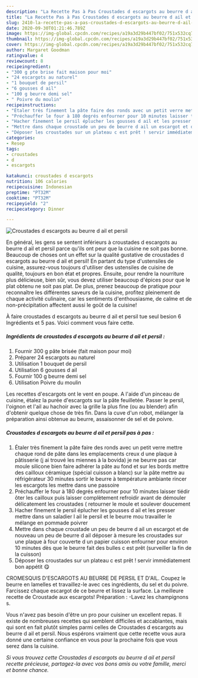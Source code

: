 ```yaml
---
description: "La Recette Pas à Pas Croustades d escargots au beurre d ail et persil"
title: "La Recette Pas à Pas Croustades d escargots au beurre d ail et persil"
slug: 2410-la-recette-pas-a-pas-croustades-d-escargots-au-beurre-d-ail-et-persil
date: 2020-09-30T01:21:46.789Z
image: https://img-global.cpcdn.com/recipes/a19a3d29b447bf02/751x532cq70/croustades-d-escargots-au-beurre-d-ail-et-persil-photo-principale-de-la-recette.jpg
thumbnail: https://img-global.cpcdn.com/recipes/a19a3d29b447bf02/751x532cq70/croustades-d-escargots-au-beurre-d-ail-et-persil-photo-principale-de-la-recette.jpg
cover: https://img-global.cpcdn.com/recipes/a19a3d29b447bf02/751x532cq70/croustades-d-escargots-au-beurre-d-ail-et-persil-photo-principale-de-la-recette.jpg
author: Margaret Goodman
ratingvalue: 4
reviewcount: 8
recipeingredient:
- "300 g pte brise fait maison pour moi"
- "24 escargots au naturel"
- "1 bouquet de persil"
- "6 gousses d ail"
- "100 g beurre demi sel"
- " Poivre du moulin"
recipeinstructions:
- "Étaler très finement la pâte faire des ronds avec un petit verre mettre chaque rond de pâte dans les emplacements creux d une plaque à pâtisserie (j ai trouvé les miennes à la bovida) je ne beurre pas car moule silicone bien faire adhérer la pâte au fond et sur les bords mettre des cailloux céramique (spécial cuisson a blanc) sur la pâte mettre au réfrigérateur 30 minutes sortir le beurre à température ambiante rincer les escargots les mettre dans une passoire"
- "Préchauffer le four à 180 degrés enfourner pour 10 minutes laisser tiédir ôter les cailloux puis laisser complètement refroidir avant de démouler délicatement les croustades ( retourner le moule et soulever doucement"
- "Hacher finement le persil éplucher les gousses d ail et les presser mettre dans un saladier l ail le persil et le beurre mou travailler le mélange en pommade poivrer"
- "Mettre dans chaque croustade un peu de beurre d ail un escargot et de nouveau un peu de beurre d ail déposer à mesure les croustades sur une plaque à four couverte d un papier cuisson enfourner pour environ 10 minutes dès que le beurre fait des bulles c est prêt (surveiller la fin de la cuisson)"
- "Déposer les croustades sur un plateau c est prêt ! servir immédiatement bon appétit 😋"
categories:
- Resep
tags:
- croustades
- d
- escargots

katakunci: croustades d escargots 
nutrition: 106 calories
recipecuisine: Indonesian
preptime: "PT32M"
cooktime: "PT32M"
recipeyield: "2"
recipecategory: Dinner

---
```



![Croustades d escargots au beurre d ail et persil](https://img-global.cpcdn.com/recipes/a19a3d29b447bf02/751x532cq70/croustades-d-escargots-au-beurre-d-ail-et-persil-photo-principale-de-la-recette.jpg)

En général, les gens se sentent inférieurs à croustades d escargots au beurre d ail et persil parce qu'ils ont peur que la cuisine ne soit pas bonne. Beaucoup de choses ont un effet sur la qualité gustative de croustades d escargots au beurre d ail et persil! En partant du type d'ustensiles de cuisine, assurez-vous toujours d'utiliser des ustensiles de cuisine de qualité, toujours en bon état et propres. Ensuite, pour rendre la nourriture plus délicieuse, bien sûr, vous devez utiliser beaucoup d'épices pour que le plat obtenu ne soit pas plat. De plus, prenez beaucoup de pratique pour reconnaître les différentes saveurs de la cuisine, profitez pleinement de chaque activité culinaire, car les sentiments d'enthousiasme, de calme et de non-précipitation affectent aussi le goût de la cuisine!

<!--inarticleads1-->

À faire croustades d escargots au beurre d ail et persil tue seul besion 6 Ingrédients et 5 pas. Voici comment vous faire cette.

##### Ingrédients de croustades d escargots au beurre d ail et persil :

1. Fournir 300 g pâte brisée (fait maison pour moi)
1. Préparer 24 escargots au naturel
1. Utilisation 1 bouquet de persil
1. Utilisation 6 gousses d ail
1. Fournir 100 g beurre demi sel
1. Utilisation  Poivre du moulin


Les recettes d&#39;escargots ont le vent en poupe. A l&#39;aide d&#39;un pinceau de cuisine, étalez la purée d&#39;escargots sur la pâte feuilletée. Passer le persil, l&#39;oignon et l&#39;ail au hachoir avec la grille la plus fine (ou au blender) afin d&#39;obtenir quelque chose de très fin. Dans la cuve d&#39;un robot, mélanger la préparation ainsi obtenue au beurre, assaisonner de sel et de poivre. 

<!--inarticleads2-->

##### Croustades d escargots au beurre d ail et persil pas à pas :

1. Étaler très finement la pâte faire des ronds avec un petit verre mettre chaque rond de pâte dans les emplacements creux d une plaque à pâtisserie (j ai trouvé les miennes à la bovida) je ne beurre pas car moule silicone bien faire adhérer la pâte au fond et sur les bords mettre des cailloux céramique (spécial cuisson a blanc) sur la pâte mettre au réfrigérateur 30 minutes sortir le beurre à température ambiante rincer les escargots les mettre dans une passoire
1. Préchauffer le four à 180 degrés enfourner pour 10 minutes laisser tiédir ôter les cailloux puis laisser complètement refroidir avant de démouler délicatement les croustades ( retourner le moule et soulever doucement
1. Hacher finement le persil éplucher les gousses d ail et les presser mettre dans un saladier l ail le persil et le beurre mou travailler le mélange en pommade poivrer
1. Mettre dans chaque croustade un peu de beurre d ail un escargot et de nouveau un peu de beurre d ail déposer à mesure les croustades sur une plaque à four couverte d un papier cuisson enfourner pour environ 10 minutes dès que le beurre fait des bulles c est prêt (surveiller la fin de la cuisson)
1. Déposer les croustades sur un plateau c est prêt ! servir immédiatement bon appétit 😋


CROMESQUIS D&#39;ESCARGOTS AU BEURRE DE PERSIL ET D&#39;AIL. Coupez le beurre en lamelles et travaillez-le avec ces ingrédients, du sel et du poivre. Farcissez chaque escargot de ce beurre et lissez la surface. La meilleure recette de Croustade aux escargots! Préparation : -Lavez les champignons s. 

<!--inarticleads1-->

<p>
Vous n'avez pas besoin d'être un pro pour cuisiner un excellent repas. Il existe de nombreuses recettes qui semblent difficiles et accablantes, mais qui sont en fait plutôt simples parmi celles de Croustades d escargots au beurre d ail et persil. Nous espérons vraiment que cette recette vous aura donné une certaine confiance en vous pour la prochaine fois que vous serez dans la cuisine.
</p>

<p>
<i>Si vous trouvez cette Croustades d escargots au beurre d ail et persil recette précieuse, partagez-la avec vos bons amis ou votre famille, merci et bonne chance.</i>
</p>
